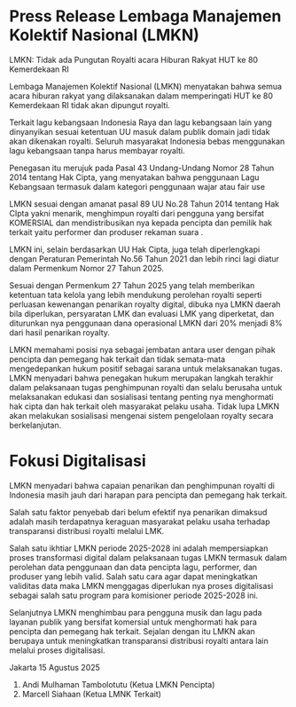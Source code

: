# Press Release Lembaga Manajemen Kolektif Nasional (LMKN)
 

LMKN: Tidak ada Pungutan Royalti acara Hiburan Rakyat HUT ke 80 Kemerdekaan RI

Lembaga Manajemen Kolektif Nasional (LMKN) menyatakan bahwa semua acara hiburan rakyat yang dilaksanakan dalam memperingati HUT ke 80 Kemerdekaan RI tidak akan dipungut royalti. 

Terkait lagu kebangsaan Indonesia Raya dan lagu kebangsaan lain yang dinyanyikan sesuai ketentuan UU masuk dalam publik domain jadi tidak akan dikenakan royalti. Seluruh masyarakat Indonesia bebas menggunakan lagu kebangsaan tanpa harus membayar royalti.

Penegasan itu merujuk pada Pasal 43 Undang-Undang Nomor 28 Tahun 2014 tentang Hak Cipta, yang menyatakan bahwa penggunaan Lagu Kebangsaan termasuk dalam kategori penggunaan wajar atau fair use

LMKN sesuai dengan amanat pasal 89  UU No.28 Tahun 2014 tentang Hak CIpta yakni  menarik, menghimpun  royalti dari pengguna yang bersifat KOMERSIAL dan mendistribusikan nya kepada pencipta dan pemilik hak terkait yaitu performer dan produser rekaman suara .                                

LMKN ini, selain berdasarkan UU Hak Cipta, juga telah diperlengkapi dengan Peraturan Pemerintah No.56 Tahun 2021 dan lebih rinci lagi diatur dalam Permenkum Nomor 27 Tahun 2025. 

 Sesuai dengan Permenkum 27 Tahun 2025 yang telah memberikan ketentuan tata kelola yang lebih mendukung perolehan royalti seperti perluasan kewenangan penarikan royalty digital, dibuka nya LMKN daerah bila diperlukan, persyaratan LMK dan evaluasi LMK yang diperketat, dan diturunkan nya penggunaan dana operasional LMKN dari 20% menjadi 8% dari hasil penarikan royalty.  
 
LMKN memahami posisi nya sebagai jembatan antara user dengan pihak pencipta dan pemegang hak terkait dan tidak semata-mata mengedepankan hukum positif sebagai sarana untuk melaksanakan tugas. LMKN menyadari bahwa penegakan hukum merupakan langkah terakhir dalam pelaksanaan tugas penghimpunan royalti dan selalu berusaha untuk melaksanakan edukasi dan sosialisasi tentang penting nya menghormati hak cipta dan hak terkait oleh masyarakat pelaku usaha. Tidak lupa LMKN akan melakukan sosialisasi mengenai sistem pengelolaan royalty secara berkelanjutan.
 
# Fokusi Digitalisasi

LMKN menyadari bahwa capaian penarikan dan penghimpunan royalti di Indonesia masih jauh dari harapan para pencipta dan pemegang hak terkait. 

Salah satu faktor penyebab dari belum efektif nya penarikan dimaksud adalah masih terdapatnya keraguan masyarakat pelaku usaha terhadap transparansi distribusi royalti melalui LMK. 

Salah satu ikhtiar LMKN periode 2025-2028 ini adalah mempersiapkan proses transformasi digital dalam pelaksanaan tugas LMKN termasuk dalam perolehan data penggunaan dan data pencipta lagu, performer, dan produser yang lebih valid. Salah satu cara agar dapat meningkatkan validitas data maka LMKN menggagas diperlukan nya proses digitalisasi sebagai salah satu program para komisioner periode 2025-2028 ini.
 
Selanjutnya LMKN menghimbau para pengguna musik dan lagu pada layanan publik yang bersifat komersial  untuk menghormati hak para pencipta dan pemegang hak terkait. Sejalan dengan itu LMKN akan berupaya untuk meningkatkan transparansi distribusi royalti antara lain melalui proses digitalisasi.


Jakarta 15 Agustus 2025


1. Andi Mulhaman Tambolotutu (Ketua LMKN Pencipta)
2. ⁠Marcell Siahaan (Ketua LMNK Terkait)
